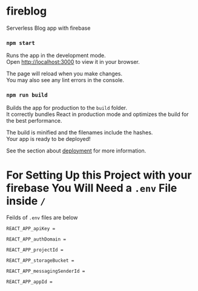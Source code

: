 # fireblog

Serverless Blog app with firebase

### `npm start`

Runs the app in the development mode.\
Open [http://localhost:3000](http://localhost:3000) to view it in your browser.

The page will reload when you make changes.\
You may also see any lint errors in the console.

### `npm run build`

Builds the app for production to the `build` folder.\
It correctly bundles React in production mode and optimizes the build for the best performance.

The build is minified and the filenames include the hashes.\
Your app is ready to be deployed!

See the section about [deployment](https://facebook.github.io/create-react-app/docs/deployment) for more information.

# For Setting Up this Project with your firebase You Will Need a `.env` File inside `/`

Feilds of `.env` files are below

`REACT_APP_apiKey = `

`REACT_APP_authDomain = `

`REACT_APP_projectId = `  

`REACT_APP_storageBucket = `

`REACT_APP_messagingSenderId = `

`REACT_APP_appId = `
